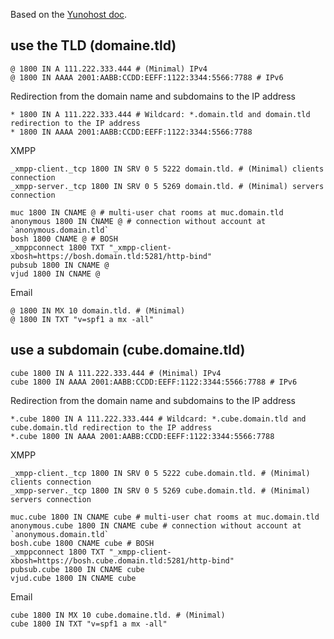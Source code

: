 <!-- TITLE: How to configure your DNS -->

Based on the [Yunohost doc](https://yunohost.org/#/dns_config).

## use the TLD (domaine.tld)

```
@ 1800 IN A 111.222.333.444 # (Minimal) IPv4
@ 1800 IN AAAA 2001:AABB:CCDD:EEFF:1122:3344:5566:7788 # IPv6
```

Redirection from the domain name and subdomains to the IP address

```
* 1800 IN A 111.222.333.444 # Wildcard: *.domain.tld and domain.tld redirection to the IP address
* 1800 IN AAAA 2001:AABB:CCDD:EEFF:1122:3344:5566:7788
```


XMPP

```
_xmpp-client._tcp 1800 IN SRV 0 5 5222 domain.tld. # (Minimal) clients connection
_xmpp-server._tcp 1800 IN SRV 0 5 5269 domain.tld. # (Minimal) servers connection

muc 1800 IN CNAME @ # multi-user chat rooms at muc.domain.tld
anonymous 1800 IN CNAME @ # connection without account at `anonymous.domain.tld`
bosh 1800 CNAME @ # BOSH
_xmppconnect 1800 TXT "_xmpp-client-xbosh=https://bosh.domain.tld:5281/http-bind"
pubsub 1800 IN CNAME @
vjud 1800 IN CNAME @
```

Email

```
@ 1800 IN MX 10 domain.tld. # (Minimal)
@ 1800 IN TXT "v=spf1 a mx -all"
```

## use a subdomain (cube.domaine.tld)

```
cube 1800 IN A 111.222.333.444 # (Minimal) IPv4
cube 1800 IN AAAA 2001:AABB:CCDD:EEFF:1122:3344:5566:7788 # IPv6
```

Redirection from the domain name and subdomains to the IP address

```
*.cube 1800 IN A 111.222.333.444 # Wildcard: *.cube.domain.tld and cube.domain.tld redirection to the IP address
*.cube 1800 IN AAAA 2001:AABB:CCDD:EEFF:1122:3344:5566:7788
```

XMPP

```
_xmpp-client._tcp 1800 IN SRV 0 5 5222 cube.domain.tld. # (Minimal) clients connection
_xmpp-server._tcp 1800 IN SRV 0 5 5269 cube.domain.tld. # (Minimal) servers connection

muc.cube 1800 IN CNAME cube # multi-user chat rooms at muc.domain.tld
anonymous.cube 1800 IN CNAME cube # connection without account at `anonymous.domain.tld`
bosh.cube 1800 CNAME cube # BOSH
_xmppconnect 1800 TXT "_xmpp-client-xbosh=https://bosh.cube.domain.tld:5281/http-bind"
pubsub.cube 1800 IN CNAME cube
vjud.cube 1800 IN CNAME cube
```

Email

```
cube 1800 IN MX 10 cube.domaine.tld. # (Minimal)
cube 1800 IN TXT "v=spf1 a mx -all"
```